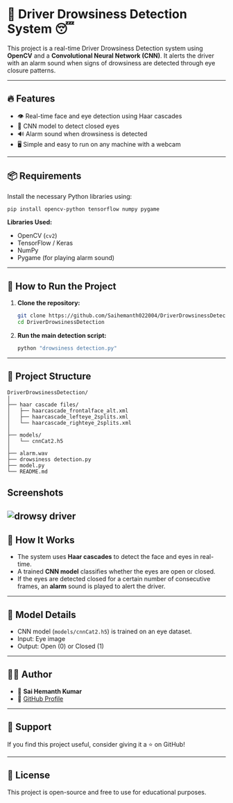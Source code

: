 # 🚗 Driver Drowsiness Detection System 😴

This project is a real-time Driver Drowsiness Detection system using **OpenCV** and a **Convolutional Neural Network (CNN)**. It alerts the driver with an alarm sound when signs of drowsiness are detected through eye closure patterns.

---

## 🔥 Features
- 👁️ Real-time face and eye detection using Haar cascades
- 🤖 CNN model to detect closed eyes
- 🔊 Alarm sound when drowsiness is detected
- 🖥️ Simple and easy to run on any machine with a webcam

---

## 📦 Requirements

Install the necessary Python libraries using:

```bash
pip install opencv-python tensorflow numpy pygame
```

**Libraries Used:**
- OpenCV (`cv2`)
- TensorFlow / Keras
- NumPy
- Pygame (for playing alarm sound)

---

## 🚀 How to Run the Project

1. **Clone the repository:**
   ```bash
   git clone https://github.com/Saihemanth022004/DriverDrowsinessDetection.git
   cd DriverDrowsinessDetection
   ```

2. **Run the main detection script:**
   ```bash
   python "drowsiness detection.py"
   ```

---

## 📂 Project Structure

```
DriverDrowsinessDetection/
│
├── haar cascade files/
│   ├── haarcascade_frontalface_alt.xml
│   ├── haarcascade_lefteye_2splits.xml
│   └── haarcascade_righteye_2splits.xml
│
├── models/
│   └── cnnCat2.h5
│
├── alarm.wav
├── drowsiness detection.py
├── model.py
└── README.md
```
## Screenshots

![drowsy driver](<Screenshot 2025-05-11 085923.png>)
---

## 🎯 How It Works

- The system uses **Haar cascades** to detect the face and eyes in real-time.
- A trained **CNN model** classifies whether the eyes are open or closed.
- If the eyes are detected closed for a certain number of consecutive frames, an **alarm** sound is played to alert the driver.

---

## 🧠 Model Details
- CNN model (`models/cnnCat2.h5`) is trained on an eye dataset.
- Input: Eye image
- Output: Open (0) or Closed (1)

---

## 🙋‍♂️ Author

- 👤 **Sai Hemanth Kumar**
- 🔗 [GitHub Profile](https://github.com/Saihemanth022004)

---

## 🌟 Support

If you find this project useful, consider giving it a ⭐ on GitHub!

---

## 📜 License

This project is open-source and free to use for educational purposes.

